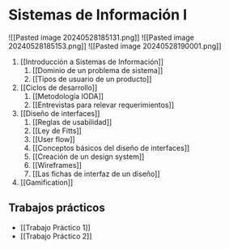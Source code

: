 # Sistemas de Información I
![[Pasted image 20240528185131.png]]
![[Pasted image 20240528185153.png]]
![[Pasted image 20240528190001.png]]

1. [[Introducción a Sistemas de Información]]
	1. [[Dominio de un problema de sistema]]
	2. [[Tipos de usuario de un producto]]
2. [[Ciclos de desarrollo]]
	1. [[Metodología IODA]]
	2. [[Entrevistas para relevar requerimientos]]
3. [[Diseño de interfaces]]
	1. [[Reglas de usabilidad]]
	2. [[Ley de Fitts]]
	3. [[User flow]]
	4. [[Conceptos básicos del diseño de interfaces]]
	5. [[Creación de un design system]]
	6. [[Wireframes]]
	7. [[Las fichas de interfaz de un diseño]]
4. [[Gamification]]

## Trabajos prácticos

- [[Trabajo Práctico 1]]
- [[Trabajo Práctico 2]]